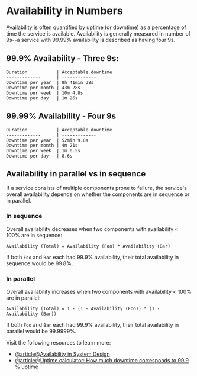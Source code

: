 # Availability in Numbers

Availability is often quantified by uptime (or downtime) as a percentage of time the service is available. Availability is generally measured in number of 9s--a service with 99.99% availability is described as having four 9s.

99.9% Availability - Three 9s:
------------------------------

    Duration           | Acceptable downtime
    -------------      | -------------
    Downtime per year  | 8h 41min 38s
    Downtime per month | 43m 28s
    Downtime per week  | 10m 4.8s
    Downtime per day   | 1m 26s
    

99.99% Availability - Four 9s
-----------------------------

    Duration           | Acceptable downtime
    -------------      | -------------
    Downtime per year  | 52min 9.8s
    Downtime per month | 4m 21s
    Downtime per week  | 1m 0.5s
    Downtime per day   | 8.6s
    

Availability in parallel vs in sequence
---------------------------------------

If a service consists of multiple components prone to failure, the service's overall availability depends on whether the components are in sequence or in parallel.

### In sequence

Overall availability decreases when two components with availability < 100% are in sequence:

    Availability (Total) = Availability (Foo) * Availability (Bar)
    

If both `Foo` and `Bar` each had 99.9% availability, their total availability in sequence would be 99.8%.

### In parallel

Overall availability increases when two components with availability < 100% are in parallel:

    Availability (Total) = 1 - (1 - Availability (Foo)) * (1 - Availability (Bar))
    

If both `Foo` and `Bar` each had 99.9% availability, their total availability in parallel would be 99.9999%.

Visit the following resources to learn more:

- [@article@Availability in System Design](https://www.enjoyalgorithms.com/blog/availability-system-design-concept/)
- [@article@Uptime calculator: How much downtime corresponds to 99.9 % uptime](https://uptime.is/)